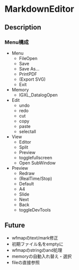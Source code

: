 # MarkdownEditor

## Description

### Menu構成

- Menu
  - FileOpen
  - Save
  - Save As...
  - PrintPDF
  - (Export SVG)
  - Exit
- Memory
  - IGXL_DatalogOpen
- Edit
  - undo
  - redo
  - cut
  - copy
  - paste
  - selectall
- View
  - Editor
  - Split
  - Preview
  - togglefullscreen
  - Open SubWindow
- Preview
  - Redraw
  - (RealTime/Stop)
  - Default
  - A4
  - Slide
  - Next
  - Back
  - toggleDevTools


## Future

- wfmapのtext/mark修正
- 初期ファイル名をemptyに
- wfmapのstringのand処理
- memoryの自動入れ替え・選択
- fileの直接参照
